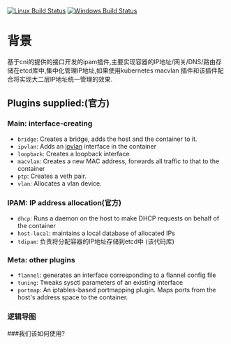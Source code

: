 [![Linux Build Status](https://travis-ci.org/containernetworking/plugins.svg?branch=master)](https://travis-ci.org/containernetworking/plugins)
[![Windows Build Status](https://ci.appveyor.com/api/projects/status/kcuubx0chr76ev86/branch/master?svg=true)](https://ci.appveyor.com/project/cni-bot/plugins/branch/master)

# 背景
基于cni的提供的接口开发的ipam插件,主要实现容器的IP地址/网关/DNS/路由存储在etcd库中,集中化管理IP地址,如果使用kubernetes macvlan 插件和该插件配合将实现大二层IP地址统一管理的效果.

## Plugins supplied:(官方)
### Main: interface-creating
* `bridge`: Creates a bridge, adds the host and the container to it.
* `ipvlan`: Adds an [ipvlan](https://www.kernel.org/doc/Documentation/networking/ipvlan.txt) interface in the container
* `loopback`: Creates a loopback interface
* `macvlan`: Creates a new MAC address, forwards all traffic to that to the container
* `ptp`: Creates a veth pair.
* `vlan`: Allocates a vlan device.


### IPAM: IP address allocation(官方)
* `dhcp`: Runs a daemon on the host to make DHCP requests on behalf of the container
* `host-local`: maintains a local database of allocated IPs
* `tdipam`: 负责将分配容器的IP地址存储到etcd中 (该代码库)

### Meta: other plugins
* `flannel`: generates an interface corresponding to a flannel config file
* `tuning`: Tweaks sysctl parameters of an existing interface
* `portmap`: An iptables-based portmapping plugin. Maps ports from the host's address space to the container.

### 逻辑导图



###我们该如何使用?